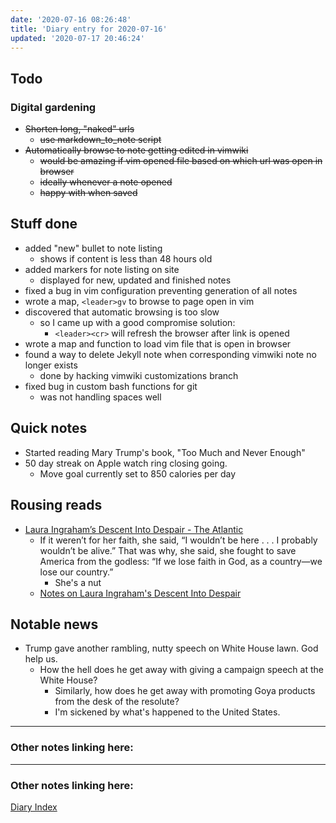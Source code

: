 ```yaml
---
date: '2020-07-16 08:26:48'
title: 'Diary entry for 2020-07-16'
updated: '2020-07-17 20:46:24'
---
```

## Todo
### Digital gardening
* ~~Shorten long, "naked" urls~~
  * ~~use markdown_to_note script~~
* ~~Automatically browse to note getting edited in vimwiki~~
  * ~~would be amazing if vim opened file based on which url was open in browser~~
  * ~~ideally whenever a note opened~~
  * ~~happy with when saved~~

## Stuff done
* added "new" bullet to note listing
  * shows if content is less than 48 hours old
* added markers for note listing on site
  * displayed for new, updated and finished notes
* fixed a bug in vim configuration preventing generation of all notes
* wrote a map, `<leader>gv` to browse to page open in vim
* discovered that automatic browsing is too slow
  * so I came up with a good compromise solution:
    * `<leader><cr>` will refresh the browser after link is opened
* wrote a map and function to load vim file that is open in browser
* found a way to delete Jekyll note when corresponding vimwiki note no longer
  exists
  * done by hacking vimwiki customizations branch
* fixed bug in custom bash functions for git
  * was not handling spaces well

## Quick notes
* Started reading Mary Trump's book, "Too Much and Never Enough"
* 50 day streak on Apple watch ring closing going.
  * Move goal currently set to 850 calories per day

## Rousing reads
* [Laura Ingraham’s Descent Into Despair - The Atlantic](https://www.theatlantic.com/ideas/archive/2020/07/laura-ingrahams-descent-into-despair/614245/?utm_source=digg)
  * If it weren’t for her faith, she said, “I wouldn’t be here . . . I probably wouldn’t be alive.” That was why, she said, she fought to save America from the godless: “If we lose faith in God, as a country—we lose our country.”
    * She's a nut
  * [Notes on Laura Ingraham's Descent Into Despair](/Notes-on-Laura-Ingraham's-Descent-Into-Despair)

## Notable news
* Trump gave another rambling, nutty speech on White House lawn. God help us.
  * How the hell does he get away with giving a campaign speech at the White
    House?
    * Similarly, how does he get away with promoting Goya products from the desk
      of the resolute?
    * I'm sickened by what's happened to the United States.

---
### Other notes linking here:

---
### Other notes linking here:


[Diary Index](/diary)
